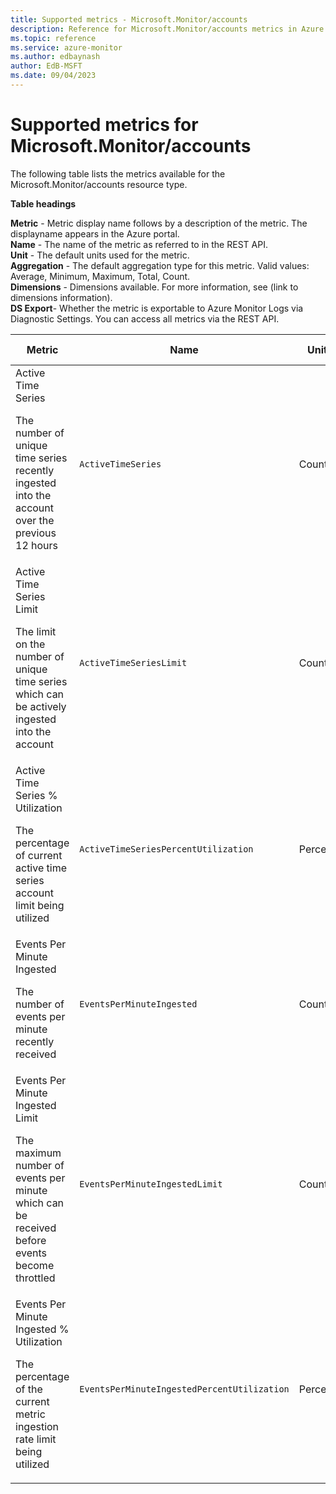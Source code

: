 ```yaml
---
title: Supported metrics - Microsoft.Monitor/accounts
description: Reference for Microsoft.Monitor/accounts metrics in Azure Monitor.
ms.topic: reference
ms.service: azure-monitor
ms.author: edbaynash
author: EdB-MSFT
ms.date: 09/04/2023
---
```

# Supported metrics for Microsoft.Monitor/accounts  
<!-- Data source : naam-->


The following table lists the metrics available for the Microsoft.Monitor/accounts resource type.

  

**Table headings**
  
**Metric** - Metric display name follows by a description of the metric. The displayname appears in the Azure portal.  
**Name** - The name of the metric as referred to in the REST API.  
**Unit** - The default units used for the metric.  
**Aggregation** - The default aggregation type for this metric. Valid values: Average, Minimum, Maximum, Total, Count.  
**Dimensions** - Dimensions available. For more information, see (link to dimensions information).  
**DS Export**- Whether the metric is exportable to Azure Monitor Logs via Diagnostic Settings.  You can access all metrics via the REST API.  
  
  
|Metric|Name|Unit|Aggregation|Dimensions|DS Export|
|---|---|---|---|---|---|
|Active Time Series<p><p> The number of unique time series recently ingested into the account over the previous 12 hours |`ActiveTimeSeries` |Count |Maximum |StampColor |No|
|Active Time Series Limit<p><p>The limit on the number of unique time series which can be actively ingested into the account |`ActiveTimeSeriesLimit` |Count |Maximum |StampColor |No|
| Active Time Series % Utilization<p><p>The percentage of current active time series account limit being utilized |`ActiveTimeSeriesPercentUtilization` |Percent |Average |StampColor |No|
|Events Per Minute Ingested<p><p>The number of events per minute recently received |`EventsPerMinuteIngested` |Count |Maximum |StampColor |No|
|Events Per Minute Ingested Limit<p><p>The maximum number of events per minute which can be received before events become throttled |`EventsPerMinuteIngestedLimit` |Count |Maximum |StampColor |No|
|Events Per Minute Ingested % Utilization<p><p>The percentage of the current metric ingestion rate limit being utilized |`EventsPerMinuteIngestedPercentUtilization` |Percent |Average |StampColor |No|


<!--Gen Date:  Mon Sep 04 2023 13:11:00 GMT+0300 (Israel Daylight Time)-->